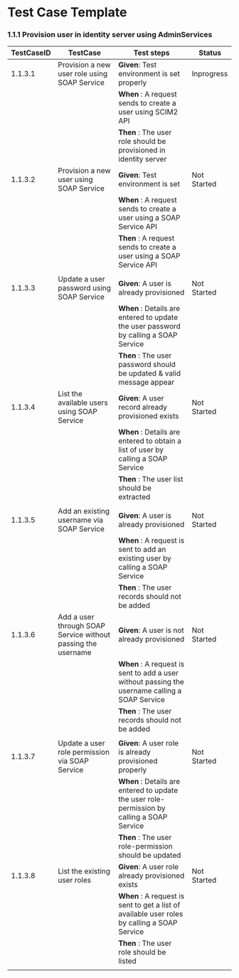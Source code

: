 # Test Case Template

### 1.1.1 Provision user in identity server using AdminServices

| TestCaseID | TestCase                                             | Test steps                                                            | Status      |
|------------|------------------------------------------------------|-----------------------------------------------------------------------|-------------|
| 1.1.3.1    | Provision a new user role using SOAP Service    | **Given**: Test environment is set properly                           | Inprogress   |
|            |                                                      | **When** : A request sends to create a user using SCIM2 API           |             |
|            |                                                      | **Then** : The user role  should be provisioned in identity server                       |             |
| 1.1.3.2    | Provision a new user  using SOAP Service            | **Given**: Test environment is set                           | Not Started |
|            |                                                      | **When** : A request sends to create a user  using a SOAP Service API |             |
|            |                                                      | **Then** : A request sends to create a user  using a SOAP Service API |             |
|            |                                                      |                                                                       |             |
| 1.1.3.3    | Update a user password using SOAP Service    | **Given**: A user is already provisioned                           | Not Started   |
|            |                                                      | **When** : Details are entered to update the user password by calling a SOAP Service           |             |
|            |                                                      | **Then** : The user password should  be updated & valid message appear                       |             |
| 1.1.3.4    | List the available users using SOAP Service            | **Given**: A user record already provisioned exists                         | Not Started |
|            |                                                      | **When** : Details are entered to obtain a list of user by calling a SOAP Service |             |
|            |                                                      | **Then** : The user list should be extracted |             |
|            |                                                      |                                                                       |             |
| 1.1.3.5    | Add an existing username via SOAP Service    | **Given**: A user is already provisioned                           | Not Started   |
|            |                                                      | **When** : A request is sent to add an existing user by calling a SOAP Service           |             |
|            |                                                      | **Then** : The user records should  not be  added                       |             |
| 1.1.3.6    | Add a user through SOAP Service  without passing the username            | **Given**: A user is not already provisioned                           | Not Started |
|            |                                                      | **When** : A request is sent to add a user without passing the username calling a SOAP Service |             |
|            |                                                      | **Then** : The user records should  not be added  |             |
|            |                                                      |                                                                       |             |
| 1.1.3.7    | Update a user role permission via SOAP Service    | **Given**: A user role  is already provisioned properly                           | Not Started   |
|            |                                                      | **When** : Details are entered to update the user role-permission by calling a SOAP Service           |             |
|            |                                                      | **Then** : The user role-permission should  be updated                       |             |
| 1.1.3.8    | List the existing user roles            | **Given**: A user role   already provisioned exists                           | Not Started |
|            |                                                      | **When** : A request is sent to get a list of available user roles by calling a SOAP Service |             |
|            |                                                      | **Then** : The user role should  be listed |             |
|            |                                                      |                                                                       |             |

